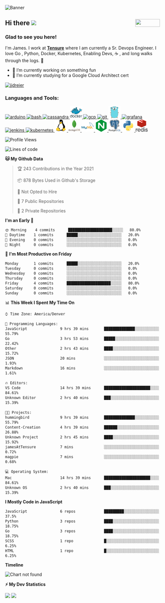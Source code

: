 ![Banner](https://github.com/jamesattensure/jamesattensure/blob/main/assets/JamesAtTensure1920x583.png)
<!-- welcome message -->
<h2>Hi there <img src="https://media.giphy.com/media/hvRJCLFzcasrR4ia7z/giphy.gif" width="25px"><img align="right" width="80" height="25" src="https://visitor-badge.glitch.me/badge?page_id=jamesattensure.jamesattensure"></h2>

<h3>Glad to see you here!</h3>


I'm James. I work at **[Tensure](https://tensure.io)** where I am currently a Sr. Devops Engineer. I love Go , Python, Docker, Kubernetes, Enabling Devs, :coffee: , and long walks through the logs. :palm_tree: 



- 🔭 I’m currently working on something fun
- 🌱 I’m currently studying for a Google Cloud Architect cert

<a href="https://linkedin.com/in/jjdreier" target="blank"><img align="center" src="https://github.com/jamesattensure/jamesattensure/blob/main/assets/linkedin.svg" alt="jjdreier" height="30" width="30" /></a>  

<h3 align="left">Languages and Tools:</h3>
<p align="left"> <a href="https://www.arduino.cc/" target="_blank"> <img src="https://cdn.worldvectorlogo.com/logos/arduino-1.svg" alt="arduino" width="40" height="40"/> </a> <a href="https://www.gnu.org/software/bash/" target="_blank"> <img src="https://www.vectorlogo.zone/logos/gnu_bash/gnu_bash-icon.svg" alt="bash" width="40" height="40"/> </a> <a href="https://cassandra.apache.org/" target="_blank"> <img src="https://www.vectorlogo.zone/logos/apache_cassandra/apache_cassandra-icon.svg" alt="cassandra" width="40" height="40"/> </a> <a href="https://www.docker.com/" target="_blank"> <img src="https://raw.githubusercontent.com/devicons/devicon/master/icons/docker/docker-original-wordmark.svg" alt="docker" width="40" height="40"/> </a> <a href="https://cloud.google.com" target="_blank"> <img src="https://www.vectorlogo.zone/logos/google_cloud/google_cloud-icon.svg" alt="gcp" width="40" height="40"/> </a> <a href="https://git-scm.com/" target="_blank"> <img src="https://www.vectorlogo.zone/logos/git-scm/git-scm-icon.svg" alt="git" width="40" height="40"/> </a> <a href="https://golang.org" target="_blank"> <img src="https://raw.githubusercontent.com/devicons/devicon/master/icons/go/go-original.svg" alt="go" width="40" height="40"/> </a> <a href="https://grafana.com" target="_blank"> <img src="https://www.vectorlogo.zone/logos/grafana/grafana-icon.svg" alt="grafana" width="40" height="40"/> </a> <a href="https://www.jenkins.io" target="_blank"> <img src="https://www.vectorlogo.zone/logos/jenkins/jenkins-icon.svg" alt="jenkins" width="40" height="40"/> </a> <a href="https://kubernetes.io" target="_blank"> <img src="https://www.vectorlogo.zone/logos/kubernetes/kubernetes-icon.svg" alt="kubernetes" width="40" height="40"/> </a> <a href="https://www.linux.org/" target="_blank"> <img src="https://raw.githubusercontent.com/devicons/devicon/master/icons/linux/linux-original.svg" alt="linux" width="40" height="40"/> </a> <a href="https://www.mongodb.com/" target="_blank"> <img src="https://raw.githubusercontent.com/devicons/devicon/master/icons/mongodb/mongodb-original-wordmark.svg" alt="mongodb" width="40" height="40"/> </a> <a href="https://www.mysql.com/" target="_blank"> <img src="https://raw.githubusercontent.com/devicons/devicon/master/icons/mysql/mysql-original-wordmark.svg" alt="mysql" width="40" height="40"/> </a> <a href="https://www.nginx.com" target="_blank"> <img src="https://raw.githubusercontent.com/devicons/devicon/master/icons/nginx/nginx-original.svg" alt="nginx" width="40" height="40"/> </a> <a href="https://www.postgresql.org" target="_blank"> <img src="https://raw.githubusercontent.com/devicons/devicon/master/icons/postgresql/postgresql-original-wordmark.svg" alt="postgresql" width="40" height="40"/> </a> <a href="https://www.python.org" target="_blank"> <img src="https://raw.githubusercontent.com/devicons/devicon/master/icons/python/python-original.svg" alt="python" width="40" height="40"/> </a> <a href="https://redis.io" target="_blank"> <img src="https://raw.githubusercontent.com/devicons/devicon/master/icons/redis/redis-original-wordmark.svg" alt="redis" width="40" height="40"/> </a> </p>

<!--START_SECTION:waka-->
![Profile Views](http://img.shields.io/badge/Profile%20Views-1-blue)

![Lines of code](https://img.shields.io/badge/From%20Hello%20World%20I%27ve%20Written-28135%20lines%20of%20code-blue)

**🐱 My Github Data** 

> 🏆 243 Contributions in the Year 2021
 > 
> 📦 878 Bytes Used in Github's Storage 
 > 
> 🚫 Not Opted to Hire
 > 
> 📜 7 Public Repositories 
 > 
> 🔑 2 Private Repositories  
 > 
**I'm an Early 🐤** 

```text
🌞 Morning    4 commits      ████████████████████░░░░░   80.0% 
🌆 Daytime    1 commits      █████░░░░░░░░░░░░░░░░░░░░   20.0% 
🌃 Evening    0 commits      ░░░░░░░░░░░░░░░░░░░░░░░░░   0.0% 
🌙 Night      0 commits      ░░░░░░░░░░░░░░░░░░░░░░░░░   0.0%

```
📅 **I'm Most Productive on Friday** 

```text
Monday       1 commits      █████░░░░░░░░░░░░░░░░░░░░   20.0% 
Tuesday      0 commits      ░░░░░░░░░░░░░░░░░░░░░░░░░   0.0% 
Wednesday    0 commits      ░░░░░░░░░░░░░░░░░░░░░░░░░   0.0% 
Thursday     0 commits      ░░░░░░░░░░░░░░░░░░░░░░░░░   0.0% 
Friday       4 commits      ████████████████████░░░░░   80.0% 
Saturday     0 commits      ░░░░░░░░░░░░░░░░░░░░░░░░░   0.0% 
Sunday       0 commits      ░░░░░░░░░░░░░░░░░░░░░░░░░   0.0%

```


📊 **This Week I Spent My Time On** 

```text
⌚︎ Time Zone: America/Denver

💬 Programming Languages: 
JavaScript               9 hrs 39 mins       ██████████████░░░░░░░░░░░   55.79% 
Go                       3 hrs 53 mins       █████░░░░░░░░░░░░░░░░░░░░   22.42% 
Other                    2 hrs 43 mins       ████░░░░░░░░░░░░░░░░░░░░░   15.72% 
JSON                     20 mins             ░░░░░░░░░░░░░░░░░░░░░░░░░   1.93% 
Markdown                 16 mins             ░░░░░░░░░░░░░░░░░░░░░░░░░   1.61%

🔥 Editors: 
VS Code                  14 hrs 39 mins      █████████████████████░░░░   84.61% 
Unknown Editor           2 hrs 40 mins       ███░░░░░░░░░░░░░░░░░░░░░░   15.39%

🐱‍💻 Projects: 
hummingbird              9 hrs 39 mins       ██████████████░░░░░░░░░░░   55.79% 
Content-Creation         4 hrs 39 mins       ██████░░░░░░░░░░░░░░░░░░░   26.88% 
Unknown Project          2 hrs 45 mins       ████░░░░░░░░░░░░░░░░░░░░░   15.92% 
jamesAtTensure           7 mins              ░░░░░░░░░░░░░░░░░░░░░░░░░   0.72% 
magpie                   7 mins              ░░░░░░░░░░░░░░░░░░░░░░░░░   0.68%

💻 Operating System: 
Mac                      14 hrs 39 mins      █████████████████████░░░░   84.61% 
Unknown OS               2 hrs 40 mins       ███░░░░░░░░░░░░░░░░░░░░░░   15.39%

```

**I Mostly Code in JavaScript** 

```text
JavaScript               6 repos             █████████░░░░░░░░░░░░░░░░   37.5% 
Python                   3 repos             ████░░░░░░░░░░░░░░░░░░░░░   18.75% 
Go                       3 repos             ████░░░░░░░░░░░░░░░░░░░░░   18.75% 
SCSS                     1 repo              █░░░░░░░░░░░░░░░░░░░░░░░░   6.25% 
HTML                     1 repo              █░░░░░░░░░░░░░░░░░░░░░░░░   6.25%

```


**Timeline**

![Chart not found](https://raw.githubusercontent.com/JamesAtTensure/JamesAtTensure/main/charts/bar_graph.png) 


<!--END_SECTION:waka--> 

<!-- GitHub stats -->  
<b>⚡ My Dev Statistics</b>

<p>  
<!-- GitHub Stats -->  
<img height="180em" src="https://github-readme-stats.vercel.app/api?username=jamesattensure&show_icons=true&hide_border=true&count_private=true&theme=radical&hide=prs,issues,contribs"/>

<!-- Most Used Languages -->  
<img height="180em" src="https://github-readme-stats.vercel.app/api/top-langs/?username=jamesattensure&exclude_repo=KNN-Image-Classification&show_icons=true&hide_border=true&layout=compact&langs_count=8&theme=radical&count_private=true"/>  
</p>  